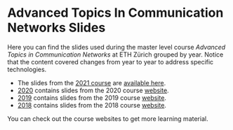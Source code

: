 # Advanced Topics In Communication Networks Slides

Here you can find the slides used during the master level course *Advanced Topics in Communication Networks* at ETH Zürich grouped by year. Notice that the content covered changes from year to year to address specific technologies.

- The slides from the [2021 course]((https://adv-net.ethz.ch/2021/)) are [available here](https://polybox.ethz.ch/index.php/s/rJcE2qIFlgrr1e7).
- [2020](./2020) contains slides from the 2020 course [website](https://adv-net.ethz.ch/2020/).
- [2019](./2019) contains slides from the 2019 course [website](https://adv-net.ethz.ch/2019/).
- [2018](./2018) contains slides from the 2018 course [website](https://adv-net.ethz.ch/2018/).

You can check out the course websites to get more learning material.
